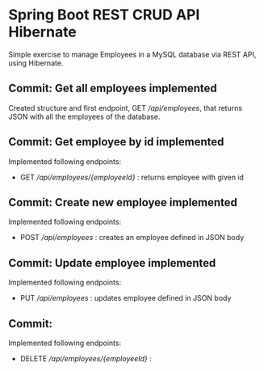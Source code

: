 # Spring Boot REST CRUD API Hibernate

Simple exercise to manage Employees in a MySQL database via REST API, using Hibernate.

## Commit: Get all employees implemented
Created structure and first endpoint, GET */api/employees*, that returns JSON with all the employees of the database.

## Commit: Get employee by id implemented
Implemented following endpoints:
  - GET */api/employees/{employeeId}* : returns employee with given id

## Commit: Create new employee implemented
Implemented following endpoints:
  - POST */api/employees* : creates an employee defined in JSON body

## Commit: Update employee implemented
Implemented following endpoints:
  - PUT */api/employees* : updates employee defined in JSON body

## Commit:
Implemented following endpoints:
  - DELETE */api/employees/{employeeId}* :
  